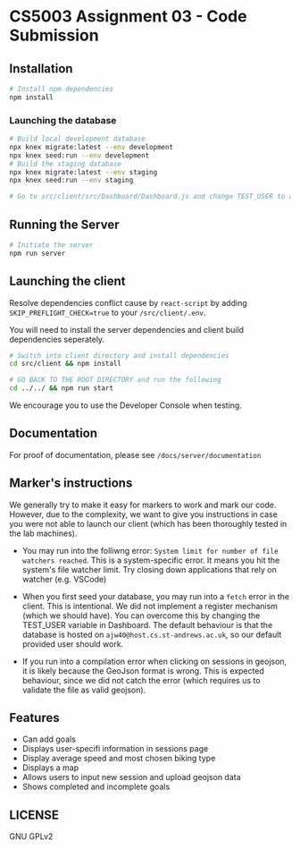 # CS5003 Assignment 03 - Code Submission

## Installation

```bash
# Install npm dependencies
npm install
```

### Launching the database

```bash
# Build local development database
npx knex migrate:latest --env development
npx knex seed:run --env development
# Build the staging database
npx knex migrate:latest --env staging
npx knex seed:run --env staging

# Go to src/client/src/Dashboard/Dashboard.js and change TEST_USER to a selected User in your database
```

## Running the Server

```bash
# Initiate the server
npm run server
```

## Launching the client

Resolve dependencies conflict cause by ``react-script`` by adding ``SKIP_PREFLIGHT_CHECK=true`` to your ``/src/client/.env``.

You will need to install the server dependencies and client build dependencies seperately.

```bash
# Switch into client directory and install dependencies
cd src/client && npm install

# GO BACK TO THE ROOT DIRECTORY and run the following
cd ../../ && npm run start
```

We encourage you to use the Developer Console when testing.

## Documentation

For proof of documentation, please see ``/docs/server/documentation``

## Marker's instructions

We generally try to make it easy for markers to work and mark our code. However, due to the complexity, we want to give you instructions in case you were not able to launch our client (which has been thoroughly tested in the lab machines).

* You may run into the folliwng error: ``System limit for number of file watchers reached``. This is a system-specific error. It means you hit the system's file watcher limit. Try closing down applications that rely on watcher (e.g. VSCode)

* When you first seed your database, you may run into a ``fetch`` error in the client. This is intentional. We did not implement a register mechanism (which we should have). You can overcome this by changing the TEST_USER variable in Dashboard. The default behaviour is that the database is hosted on ``ajw40@host.cs.st-andrews.ac.uk``, so our default provided user should work.

* If you run into a compilation error when clicking on sessions in geojson, it is likely because the GeoJson format is wrong. This is expected behaviour, since we did not catch the error (which requires us to validate the file as valid geojson).

## Features

* Can add goals
* Displays user-specifi information in sessions page
* Display average speed and most chosen biking type
* Displays a map
* Allows users to input new session and upload geojson data
* Shows completed and incomplete goals

## LICENSE
GNU GPLv2